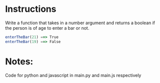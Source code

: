# Instructions

Write a function that takes in a number argument and returns a boolean if the person is of age to enter a bar or not.

```js
enterTheBar(21) ==> True
enterTheBar(19) ==> False
```
# Notes:
Code for python and javascript in main.py and main.js respectively